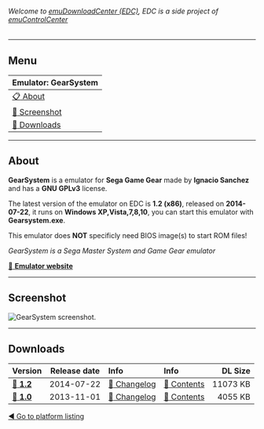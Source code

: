 ###### Welcome to [emuDownloadCenter (EDC)](https://github.com/PhoenixInteractiveNL/emuDownloadCenter/wiki/), EDC is a side project of [emuControlCenter](https://github.com/PhoenixInteractiveNL/emuControlCenter/wiki/)
***
## Menu
| **Emulator: GearSystem** |
|:---------|
| [:clipboard: About](#about) |
| [:sunrise: Screenshot](#screenshot) |
| [:floppy_disk: Downloads](#downloads) |
***
## About
**GearSystem** is a emulator for **Sega Game Gear** made by **Ignacio Sanchez** and has a **GNU GPLv3** license.

The latest version of the emulator on EDC is **1.2 (x86)**, released on **2014-07-22**, it runs on **Windows XP,Vista,7,8,10**, you can start this emulator with **Gearsystem.exe**.

This emulator does **NOT** specificly need BIOS image(s) to start ROM files!

_GearSystem is a Sega Master System and Game Gear emulator_

[:link: **Emulator website**](http://github.com/drhelius/Gearsystem)
***
## Screenshot
![](https://raw.githubusercontent.com/PhoenixInteractiveNL/emuDownloadCenter/master/hooks/gearsystem/screen.jpg "GearSystem screenshot.")
***
## Downloads
| Version  | Release date  | Info       | Info       | DL Size    |
|:---------|:-------------:|:-----------|:-----------|-----------:|
| [:floppy_disk: **1.2**](https://github.com/PhoenixInteractiveNL/edc-repo0003/raw/master/gearsystem/1.2.7z) | 2014-07-22 | [:page_facing_up: Changelog](https://github.com/PhoenixInteractiveNL/edc-repo0003/blob/master/gearsystem/1.2_changelog.txt) | [:mag_right: Contents](https://github.com/PhoenixInteractiveNL/edc-repo0003/blob/master/gearsystem/1.2_contents.txt) | 11073 KB |
| [:floppy_disk: **1.0**](https://github.com/PhoenixInteractiveNL/edc-repo0003/raw/master/gearsystem/1.0.7z) | 2013-11-01 | [:page_facing_up: Changelog](https://github.com/PhoenixInteractiveNL/edc-repo0003/blob/master/gearsystem/1.0_changelog.txt) | [:mag_right: Contents](https://github.com/PhoenixInteractiveNL/edc-repo0003/blob/master/gearsystem/1.0_contents.txt) | 4055 KB |

[:arrow_backward: Go to platform listing](https://github.com/PhoenixInteractiveNL/emuDownloadCenter/wiki/EDC-Platform-List)
